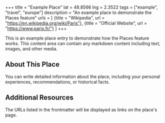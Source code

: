 +++
title = "Example Place"
lat = 48.8566
lng = 2.3522
tags = ["example", "travel", "europe"]
description = "An example place to demonstrate the Places feature"
urls = [
  {title = "Wikipedia", url = "https://en.wikipedia.org/wiki/Paris"},
  {title = "Official Website", url = "https://www.paris.fr/"}
]
+++

This is an example place entry to demonstrate how the Places feature works. This content area can contain any markdown content including text, images, and other media.

## About This Place

You can write detailed information about the place, including your personal experiences, recommendations, or historical facts.

## Additional Resources

The URLs listed in the frontmatter will be displayed as links on the place's page.
